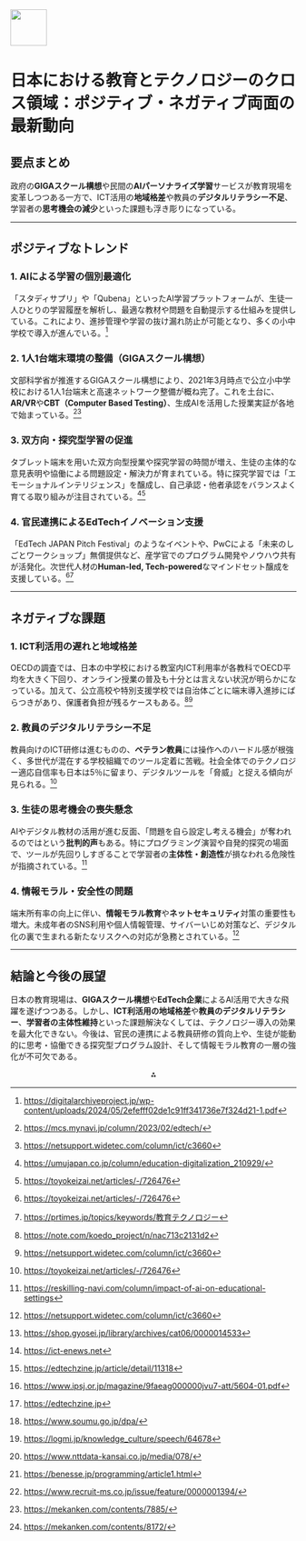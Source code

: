 <img src="https://r2cdn.perplexity.ai/pplx-full-logo-primary-dark%402x.png" style="height:64px;margin-right:32px"/>

# 日本における教育とテクノロジーのクロス領域：ポジティブ・ネガティブ両面の最新動向

## 要点まとめ

政府の**GIGAスクール構想**や民間の**AIパーソナライズ学習**サービスが教育現場を変革しつつある一方で、ICT活用の**地域格差**や教員の**デジタルリテラシー不足**、学習者の**思考機会の減少**といった課題も浮き彫りになっている。

***

## ポジティブなトレンド

### 1. AIによる学習の個別最適化

「スタディサプリ」や「Qubena」といったAI学習プラットフォームが、生徒一人ひとりの学習履歴を解析し、最適な教材や問題を自動提示する仕組みを提供している。これにより、進捗管理や学習の抜け漏れ防止が可能となり、多くの小中学校で導入が進んでいる。[^1]

### 2. 1人1台端末環境の整備（GIGAスクール構想）

文部科学省が推進するGIGAスクール構想により、2021年3月時点で公立小中学校における1人1台端末と高速ネットワーク整備が概ね完了。これを土台に、**AR/VR**や**CBT（Computer Based Testing）**、生成AIを活用した授業実証が各地で始まっている。[^2][^3]

### 3. 双方向・探究型学習の促進

タブレット端末を用いた双方向型授業や探究学習の時間が増え、生徒の主体的な意見表明や協働による問題設定・解決力が育まれている。特に探究学習では「エモーショナルインテリジェンス」を醸成し、自己承認・他者承認をバランスよく育てる取り組みが注目されている。[^4][^5]

### 4. 官民連携によるEdTechイノベーション支援

「EdTech JAPAN Pitch Festival」のようなイベントや、PwCによる「未来のしごとワークショップ」無償提供など、産学官でのプログラム開発やノウハウ共有が活発化。次世代人材の**Human-led, Tech-powered**なマインドセット醸成を支援している。[^5][^6]

***

## ネガティブな課題

### 1. ICT利活用の遅れと地域格差

OECDの調査では、日本の中学校における教室内ICT利用率が各教科でOECD平均を大きく下回り、オンライン授業の普及も十分とは言えない状況が明らかになっている。加えて、公立高校や特別支援学校では自治体ごとに端末導入進捗にばらつきがあり、保護者負担が残るケースもある。[^7][^3]

### 2. 教員のデジタルリテラシー不足

教員向けのICT研修は進むものの、**ベテラン教員**には操作へのハードル感が根強く、多世代が混在する学校組織でのツール定着に苦戦。社会全体でのテクノロジー適応自信率も日本は5％に留まり、デジタルツールを「脅威」と捉える傾向が見られる。[^5]

### 3. 生徒の思考機会の喪失懸念

AIやデジタル教材の活用が進む反面、「問題を自ら設定し考える機会」が奪われるのではという**批判的声**もある。特にプログラミング演習や自発的探究の場面で、ツールが先回りしすぎることで学習者の**主体性・創造性**が損なわれる危険性が指摘されている。[^8]

### 4. 情報モラル・安全性の問題

端末所有率の向上に伴い、**情報モラル教育**や**ネットセキュリティ**対策の重要性も増大。未成年者のSNS利用や個人情報管理、サイバーいじめ対策など、デジタル化の裏で生まれる新たなリスクへの対応が急務とされている。[^3]

***

## 結論と今後の展望

日本の教育現場は、**GIGAスクール構想**や**EdTech企業**によるAI活用で大きな飛躍を遂げつつある。しかし、**ICT利活用の地域格差**や**教員のデジタルリテラシー**、**学習者の主体性維持**といった課題解決なくしては、テクノロジー導入の効果を最大化できない。今後は、官民の連携による教員研修の質向上や、生徒が能動的に思考・協働できる探究型プログラム設計、そして情報モラル教育の一層の強化が不可欠である。
<span style="display:none">[^10][^11][^12][^13][^14][^15][^16][^17][^18][^19][^20][^9]</span>

<div style="text-align: center">⁂</div>

[^1]: https://digitalarchiveproject.jp/wp-content/uploads/2024/05/2efefff02de1c91ff341736e7f324d21-1.pdf

[^2]: https://mcs.mynavi.jp/column/2023/02/edtech/

[^3]: https://netsupport.widetec.com/column/ict/c3660

[^4]: https://umujapan.co.jp/column/education-digitalization_210929/

[^5]: https://toyokeizai.net/articles/-/726476

[^6]: https://prtimes.jp/topics/keywords/教育テクノロジー

[^7]: https://note.com/koedo_project/n/nac713c2131d2

[^8]: https://reskilling-navi.com/column/impact-of-ai-on-educational-settings

[^9]: https://mekanken.com/contents/8172/

[^10]: https://shop.gyosei.jp/library/archives/cat06/0000014533

[^11]: https://ict-enews.net

[^12]: https://edtechzine.jp/article/detail/11318

[^13]: https://www.ipsj.or.jp/magazine/9faeag000000jvu7-att/5604-01.pdf

[^14]: https://edtechzine.jp

[^15]: https://www.soumu.go.jp/dpa/

[^16]: https://logmi.jp/knowledge_culture/speech/64678

[^17]: https://www.nttdata-kansai.co.jp/media/078/

[^18]: https://benesse.jp/programming/article1.html

[^19]: https://www.recruit-ms.co.jp/issue/feature/0000001394/

[^20]: https://mekanken.com/contents/7885/

